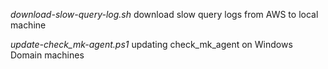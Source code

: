 *download-slow-query-log.sh* download slow query logs from AWS to local machine

*update-check_mk-agent.ps1* updating check_mk_agent on Windows Domain machines
